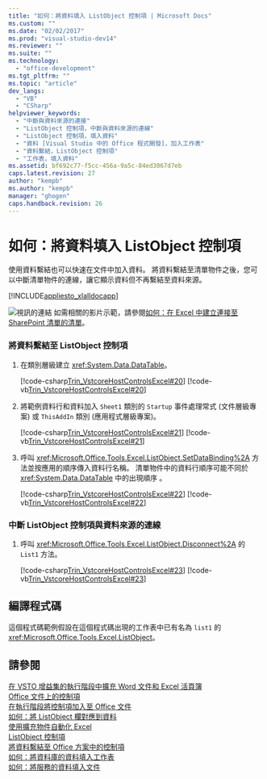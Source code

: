 ```yaml
---
title: "如何：將資料填入 ListObject 控制項 | Microsoft Docs"
ms.custom: ""
ms.date: "02/02/2017"
ms.prod: "visual-studio-dev14"
ms.reviewer: ""
ms.suite: ""
ms.technology: 
  - "office-development"
ms.tgt_pltfrm: ""
ms.topic: "article"
dev_langs: 
  - "VB"
  - "CSharp"
helpviewer_keywords: 
  - "中斷與資料來源的連接"
  - "ListObject 控制項，中斷與資料來源的連線"
  - "ListObject 控制項，填入資料"
  - "資料 [Visual Studio 中的 Office 程式開發]，加入工作表"
  - "資料繫結，ListObject 控制項"
  - "工作表，填入資料"
ms.assetid: bf692c77-f5cc-456a-9a5c-84ed3067d7eb
caps.latest.revision: 27
author: "kempb"
ms.author: "kempb"
manager: "ghogen"
caps.handback.revision: 26
---
```

# 如何：將資料填入 ListObject 控制項
  使用資料繫結也可以快速在文件中加入資料。 將資料繫結至清單物件之後，您可以中斷清單物件的連線，讓它顯示資料但不再繫結至資料來源。  
  
 [!INCLUDE[appliesto_xlalldocapp](../vsto/includes/appliesto-xlalldocapp-md.md)]  
  
 ![視訊的連結](../vsto/media/playvideo.png "視訊的連結") 如需相關的影片示範，請參閱[如何：在 Excel 中建立連接至 SharePoint 清單的清單](http://go.microsoft.com/fwlink/?LinkID=130263)。  
  
### 將資料繫結至 ListObject 控制項  
  
1.  在類別層級建立 <xref:System.Data.DataTable>。  
  
     [!code-csharp[Trin_VstcoreHostControlsExcel#20](../snippets/csharp/VS_Snippets_OfficeSP/Trin_VstcoreHostControlsExcel/CS/Sheet4.cs#20)]
     [!code-vb[Trin_VstcoreHostControlsExcel#20](../snippets/visualbasic/VS_Snippets_OfficeSP/Trin_VstcoreHostControlsExcel/VB/Sheet4.vb#20)]  
  
2.  將範例資料行和資料加入 `Sheet1` 類別的 `Startup` 事件處理常式 \(文件層級專案\) 或 `ThisAddIn` 類別 \(應用程式層級專案\)。  
  
     [!code-csharp[Trin_VstcoreHostControlsExcel#21](../snippets/csharp/VS_Snippets_OfficeSP/Trin_VstcoreHostControlsExcel/CS/Sheet4.cs#21)]
     [!code-vb[Trin_VstcoreHostControlsExcel#21](../snippets/visualbasic/VS_Snippets_OfficeSP/Trin_VstcoreHostControlsExcel/VB/Sheet4.vb#21)]  
  
3.  呼叫 <xref:Microsoft.Office.Tools.Excel.ListObject.SetDataBinding%2A> 方法並按應用的順序傳入資料行名稱。 清單物件中的資料行順序可能不同於 <xref:System.Data.DataTable> 中的出現順序 。  
  
     [!code-csharp[Trin_VstcoreHostControlsExcel#22](../snippets/csharp/VS_Snippets_OfficeSP/Trin_VstcoreHostControlsExcel/CS/Sheet4.cs#22)]
     [!code-vb[Trin_VstcoreHostControlsExcel#22](../snippets/visualbasic/VS_Snippets_OfficeSP/Trin_VstcoreHostControlsExcel/VB/Sheet4.vb#22)]  
  
### 中斷 ListObject 控制項與資料來源的連線  
  
1.  呼叫 <xref:Microsoft.Office.Tools.Excel.ListObject.Disconnect%2A> 的 `List1` 方法。  
  
     [!code-csharp[Trin_VstcoreHostControlsExcel#23](../snippets/csharp/VS_Snippets_OfficeSP/Trin_VstcoreHostControlsExcel/CS/Sheet4.cs#23)]
     [!code-vb[Trin_VstcoreHostControlsExcel#23](../snippets/visualbasic/VS_Snippets_OfficeSP/Trin_VstcoreHostControlsExcel/VB/Sheet4.vb#23)]  
  
## 編譯程式碼  
 這個程式碼範例假設在這個程式碼出現的工作表中已有名為 `list1` 的 <xref:Microsoft.Office.Tools.Excel.ListObject>。  
  
## 請參閱  
 [在 VSTO 增益集的執行階段中擴充 Word 文件和 Excel 活頁簿](../vsto/extending-word-documents-and-excel-workbooks-in-vsto-add-ins-at-run-time.md)   
 [Office 文件上的控制項](../vsto/controls-on-office-documents.md)   
 [在執行階段將控制項加入至 Office 文件](../vsto/adding-controls-to-office-documents-at-run-time.md)   
 [如何：將 ListObject 欄對應到資料](../vsto/how-to-map-listobject-columns-to-data.md)   
 [使用擴充物件自動化 Excel](../vsto/automating-excel-by-using-extended-objects.md)   
 [ListObject 控制項](../vsto/listobject-control.md)   
 [將資料繫結至 Office 方案中的控制項](../vsto/binding-data-to-controls-in-office-solutions.md)   
 [如何：將資料庫的資料填入工作表](../vsto/how-to-populate-worksheets-with-data-from-a-database.md)   
 [如何：將服務的資料填入文件](../vsto/how-to-populate-documents-with-data-from-services.md)  
  
  